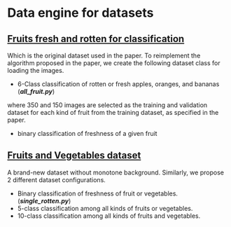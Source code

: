 # Data engine for datasets

## [Fruits fresh and rotten for classification](https://www.kaggle.com/datasets/sriramr/fruits-fresh-and-rotten-for-classification)

Which is the original dataset used in the paper. To reimplement the algorithm proposed in the paper, we create the following 
dataset class for loading the images.

- 6-Class classification of rotten or fresh apples, oranges, and bananas (_**all_fruit.py**_)

where 350 and 150 images are selected as the training and validation dataset for each kind of fruit from the training dataset, as specified in the paper.
- binary classification of freshness of a given fruit

## [Fruits and Vegetables dataset](https://www.kaggle.com/datasets/muhriddinmuxiddinov/fruits-and-vegetables-dataset)

A brand-new dataset without monotone background. Similarly, we propose 2 different dataset configurations.

- Binary classification of freshness of fruit or vegetables. (_**single_rotten.py**_)
- 5-class classification among all kinds of fruits or vegetables.
- 10-class classification among all kinds of fruits and vegetables.

